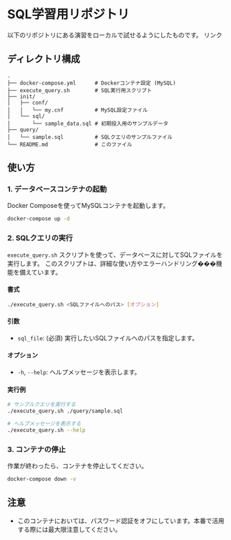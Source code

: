 # SQL学習用リポジトリ

以下のリポジトリにある演習をローカルで試せるようにしたものです。
リンク

## ディレクトリ構成

```
.
├── docker-compose.yml      # Dockerコンテナ設定 (MySQL)
├── execute_query.sh        # SQL実行用スクリプト
├── init/
│   ├── conf/
│   │   └── my.cnf          # MySQL設定ファイル
│   └── sql/
│       └── sample_data.sql # 初期投入用のサンプルデータ
├── query/
│   └── sample.sql          # SQLクエリのサンプルファイル
└── README.md               # このファイル
```

## 使い方

### 1. データベースコンテナの起動

Docker Composeを使ってMySQLコンテナを起動します。

```bash
docker-compose up -d
```

### 2. SQLクエリの実行

`execute_query.sh` スクリプトを使って、データベースに対してSQLファイルを実行します。
このスクリプトは、詳細な使い方やエラーハンドリング���機能を備えています。

#### 書式

```bash
./execute_query.sh <SQLファイルへのパス> [オプション]
```

#### 引数

-   `sql_file`: (必須) 実行したいSQLファイルへのパスを指定します。

#### オプション

-   `-h`, `--help`: ヘルプメッセージを表示します。

#### 実行例

```bash
# サンプルクエリを実行する
./execute_query.sh ./query/sample.sql

# ヘルプメッセージを表示する
./execute_query.sh --help
```

### 3. コンテナの停止

作業が終わったら、コンテナを停止してください。

```bash
docker-compose down -v
```

## 注意

- このコンテナにおいては、パスワード認証をオフにしています。本番で活用する際には最大限注意してください。